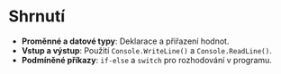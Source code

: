 # Shrnutí
- **Proměnné a datové typy**: Deklarace a přiřazení hodnot.
- **Vstup a výstup**: Použití `Console.WriteLine()` a `Console.ReadLine()`.
- **Podmíněné příkazy**: `if-else` a `switch` pro rozhodování v programu.
